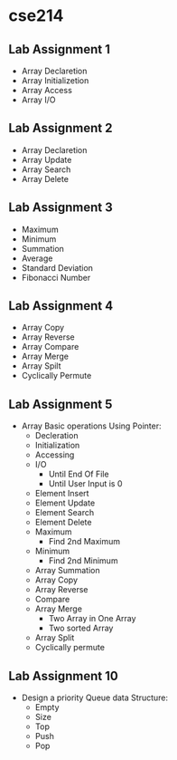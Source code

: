 # cse214
## Lab Assignment 1 

* Array Declaretion
* Array Initializetion
* Array Access
* Array I/O
## Lab Assignment 2

* Array Declaretion
* Array Update
* Array Search
* Array Delete
## Lab Assignment 3

* Maximum
* Minimum
* Summation
* Average
* Standard Deviation
* Fibonacci Number
## Lab Assignment 4

* Array Copy
* Array Reverse
* Array Compare
* Array Merge
* Array Spilt
* Cyclically Permute
## Lab Assignment 5

* Array Basic operations Using Pointer:
  * Decleration
  * Initialization
  * Accessing
  * I/O
    * Until End Of File
    * Until User Input is 0
  * Element Insert
  * Element Update
  * Element Search
  * Element Delete
  * Maximum
    * Find 2nd Maximum
  * Minimum
    * Find 2nd Minimum
  * Array Summation
  * Array Copy
  * Array Reverse
  * Compare
  * Array Merge
    * Two Array in One Array
    * Two sorted Array
  * Array Split
  * Cyclically permute
## Lab Assignment 10

* Design a priority Queue data Structure:
  * Empty 
  * Size 
  * Top
  * Push 
  * Pop
